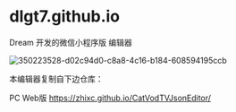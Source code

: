 # dlgt7.github.io

Dream 开发的微信小程序版 编辑器

![350223528-d02c94d0-c8a8-4c16-b184-608594195ccb](https://github.com/user-attachments/assets/60d9a0dd-9255-422a-b8c5-b9ce0f9500fe)


本编辑器复制自下边仓库：

PC Web版 https://zhixc.github.io/CatVodTVJsonEditor/
